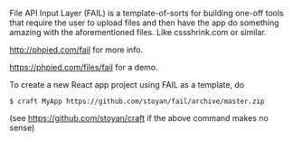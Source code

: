 File API Input Layer (FAIL) is a template-of-sorts for building one-off tools that require the user to upload files and then have the app do something amazing with the aforementioned files. Like cssshrink.com or similar.

http://phpied.com/fail for more info.

https://phpied.com/files/fail for a demo.

To create a new React app project using FAIL as a template, do

    $ craft MyApp https://github.com/stoyan/fail/archive/master.zip

(see https://github.com/stoyan/craft if the above command makes no sense)